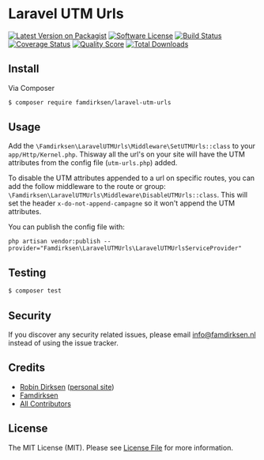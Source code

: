 # Laravel UTM Urls

[![Latest Version on Packagist][ico-version]][link-packagist]
[![Software License][ico-license]](LICENSE.md)
[![Build Status][ico-travis]][link-travis]
[![Coverage Status][ico-scrutinizer]][link-scrutinizer]
[![Quality Score][ico-code-quality]][link-code-quality]
[![Total Downloads][ico-downloads]][link-downloads]


## Install

Via Composer

``` bash
$ composer require famdirksen/laravel-utm-urls
```

## Usage

Add the `\Famdirksen\LaravelUTMUrls\Middleware\SetUTMUrls::class` to your `app/Http/Kernel.php`. Thisway all the url's on your site will have the UTM attributes from the config file (`utm-urls.php`) added.

To disable the UTM attributes appended to a url on specific routes, you can add the follow middleware to the route or group: `\Famdirksen\LaravelUTMUrls\Middleware\DisableUTMUrls::class`. This will set the header `x-do-not-append-campagne` so it won't append the UTM attributes.

You can publish the config file with:

`php artisan vendor:publish --provider="Famdirksen\LaravelUTMUrls\LaravelUTMUrlsServiceProvider"`

## Testing

``` bash
$ composer test
```

## Security

If you discover any security related issues, please email info@famdirksen.nl instead of using the issue tracker.

## Credits

- [Robin Dirksen](https://github.com/robindirksen1) ([personal site](https://robindirksen.nl))
- [Famdirksen](https://famdirksen.nl)
- [All Contributors](../../contributors)

## License

The MIT License (MIT). Please see [License File](LICENSE.md) for more information.

[ico-version]: https://img.shields.io/packagist/v/Famdirksen/Laravel-UTM-URLs.svg?style=flat-square
[ico-license]: https://img.shields.io/badge/license-MIT-brightgreen.svg?style=flat-square
[ico-travis]: https://img.shields.io/travis/Famdirksen/Laravel-UTM-URLs/master.svg?style=flat-square
[ico-scrutinizer]: https://img.shields.io/scrutinizer/coverage/g/Famdirksen/Laravel-UTM-URLs.svg?style=flat-square
[ico-code-quality]: https://img.shields.io/scrutinizer/g/Famdirksen/Laravel-UTM-URLs.svg?style=flat-square
[ico-downloads]: https://img.shields.io/packagist/dt/Famdirksen/Laravel-UTM-URLs.svg?style=flat-square

[link-packagist]: https://packagist.org/packages/Famdirksen/Laravel-UTM-URLs
[link-travis]: https://travis-ci.org/Famdirksen/Laravel-UTM-URLs
[link-scrutinizer]: https://scrutinizer-ci.com/g/Famdirksen/Laravel-UTM-URLs/code-structure
[link-code-quality]: https://scrutinizer-ci.com/g/Famdirksen/Laravel-UTM-URLs
[link-downloads]: https://packagist.org/packages/Famdirksen/Laravel-UTM-URLs
